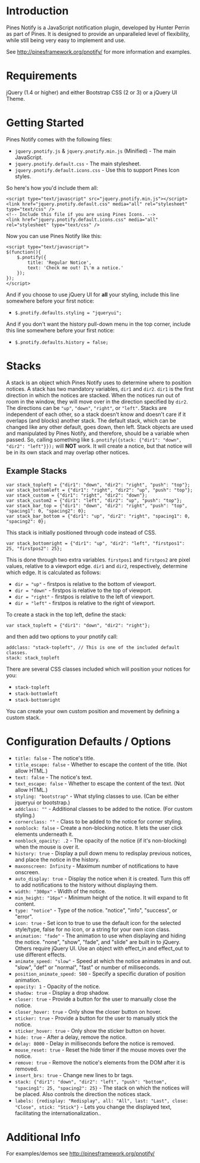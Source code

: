 Introduction
============

Pines Notify is a JavaScript notification plugin, developed by Hunter Perrin as part of Pines. It is designed to provide an unparalleled level of flexibility, while still being very easy to implement and use.

See http://pinesframework.org/pnotify/ for more information and examples.

Requirements
============

jQuery (1.4 or higher) and either Bootstrap CSS (2 or 3) or a jQuery UI Theme.

Getting Started
===============

Pines Notify comes with the following files:

* `jquery.pnotify.js` & `jquery.pnotify.min.js` (Minified) - The main JavaScript. 
* `jquery.pnotify.default.css` - The main stylesheet. 
* `jquery.pnotify.default.icons.css` - Use this to support Pines Icon styles.

So here's how you'd include them all:

	<script type="text/javascript" src="jquery.pnotify.min.js"></script>
	<link href="jquery.pnotify.default.css" media="all" rel="stylesheet" type="text/css" />
	<!-- Include this file if you are using Pines Icons. -->
	<link href="jquery.pnotify.default.icons.css" media="all" rel="stylesheet" type="text/css" />

Now you can use Pines Notify like this:

	<script type="text/javascript">
	$(function(){
		$.pnotify({
			title: 'Regular Notice',
			text: 'Check me out! I\'m a notice.'
		});
	});
	</script>

And if you choose to use jQuery UI for **all** your styling, include this line somewhere before your first notice:
* `$.pnotify.defaults.styling = "jqueryui";`

And if you don't want the history pull-down menu in the top corner, include this line somewhere before your first notice:
* `$.pnotify.defaults.history = false;`

Stacks
======

A stack is an object which Pines Notify uses to determine where to position notices. A stack has two mandatory variables, `dir1` and `dir2`. `dir1` is the first direction in which the notices are stacked. When the notices run out of room in the window, they will move over in the direction specified by `dir2`. The directions can be `"up"`, `"down"`, `"right"`, or `"left"`. Stacks are independent of each other, so a stack doesn't know and doesn't care if it overlaps (and blocks) another stack. The default stack, which can be changed like any other default, goes down, then left. Stack objects are used and manipulated by Pines Notify, and therefore, should be a variable when passed. So, calling something like `$.pnotify({stack: {"dir1": "down", "dir2": "left"}});` will **NOT** work. It will create a notice, but that notice will be in its own stack and may overlap other notices.

Example Stacks
--------------

	var stack_topleft = {"dir1": "down", "dir2": "right", "push": "top"};
	var stack_bottomleft = {"dir1": "right", "dir2": "up", "push": "top"};
	var stack_custom = {"dir1": "right", "dir2": "down"};
	var stack_custom2 = {"dir1": "left", "dir2": "up", "push": "top"};
	var stack_bar_top = {"dir1": "down", "dir2": "right", "push": "top", "spacing1": 0, "spacing2": 0};
	var stack_bar_bottom = {"dir1": "up", "dir2": "right", "spacing1": 0, "spacing2": 0};

This stack is initially positioned through code instead of CSS.

	var stack_bottomright = {"dir1": "up", "dir2": "left", "firstpos1": 25, "firstpos2": 25};

This is done through two extra variables. `firstpos1` and `firstpos2` are pixel values, relative to a viewport edge. `dir1` and `dir2`, respectively, determine which edge. It is calculated as follows:

* `dir = "up"` - firstpos is relative to the bottom of viewport.
* `dir = "down"` - firstpos is relative to the top of viewport.
* `dir = "right"` - firstpos is relative to the left of viewport.
* `dir = "left"` - firstpos is relative to the right of viewport.

To create a stack in the top left, define the stack:

	var stack_topleft = {"dir1": "down", "dir2": "right"};
		
and then add two options to your pnotify call:
		
	addclass: "stack-topleft", // This is one of the included default classes.
	stack: stack_topleft

There are several CSS classes included which will position your notices for you:

* `stack-topleft`
* `stack-bottomleft`
* `stack-bottomright`

You can create your own custom position and movement by defining a custom stack.

Configuration Defaults / Options
================================

* `title: false` - The notice's title.
* `title_escape: false` - Whether to escape the content of the title. (Not allow HTML.)
* `text: false` - The notice's text.
* `text_escape: false` - Whether to escape the content of the text. (Not allow HTML.)
* `styling: "bootstrap"` - What styling classes to use. (Can be either jqueryui or bootstrap.)
* `addclass: ""` - Additional classes to be added to the notice. (For custom styling.)
* `cornerclass: ""` - Class to be added to the notice for corner styling.
* `nonblock: false` - Create a non-blocking notice. It lets the user click elements underneath it.
* `nonblock_opacity: .2` - The opacity of the notice (if it's non-blocking) when the mouse is over it.
* `history: true` - Display a pull down menu to redisplay previous notices, and place the notice in the history.
* `maxonscreen: Infinity` - Maximum number of notifications to have onscreen.
* `auto_display: true` - Display the notice when it is created. Turn this off to add notifications to the history without displaying them.
* `width: "300px"` - Width of the notice.
* `min_height: "16px"` - Minimum height of the notice. It will expand to fit content.
* `type: "notice"` - Type of the notice. "notice", "info", "success", or "error".
* `icon: true` - Set icon to true to use the default icon for the selected style/type, false for no icon, or a string for your own icon class.
* `animation: "fade"` - The animation to use when displaying and hiding the notice. "none", "show", "fade", and "slide" are built in to jQuery. Others require jQuery UI. Use an object with effect_in and effect_out to use different effects.
* `animate_speed: "slow"` - Speed at which the notice animates in and out. "slow", "def" or "normal", "fast" or number of milliseconds.
* `position_animate_speed: 500` - Specify a specific duration of position animation.
* `opacity: 1` - Opacity of the notice.
* `shadow: true` - Display a drop shadow.
* `closer: true` - Provide a button for the user to manually close the notice.
* `closer_hover: true` - Only show the closer button on hover.
* `sticker: true` - Provide a button for the user to manually stick the notice.
* `sticker_hover: true` - Only show the sticker button on hover.
* `hide: true` - After a delay, remove the notice.
* `delay: 8000` - Delay in milliseconds before the notice is removed.
* `mouse_reset: true` - Reset the hide timer if the mouse moves over the notice.
* `remove: true` - Remove the notice's elements from the DOM after it is removed.
* `insert_brs: true` - Change new lines to br tags.
* `stack: {"dir1": "down", "dir2": "left", "push": "bottom", "spacing1": 25, "spacing2": 25}` - The stack on which the notices will be placed. Also controls the direction the notices stack.
* `labels: {redisplay: "Redisplay", all: "All", last: "Last", close: "Close", stick: "Stick"}` - Lets you change the displayed text, facilitating the internationalization..

Additional Info
===============

For examples/demos see http://pinesframework.org/pnotify/

